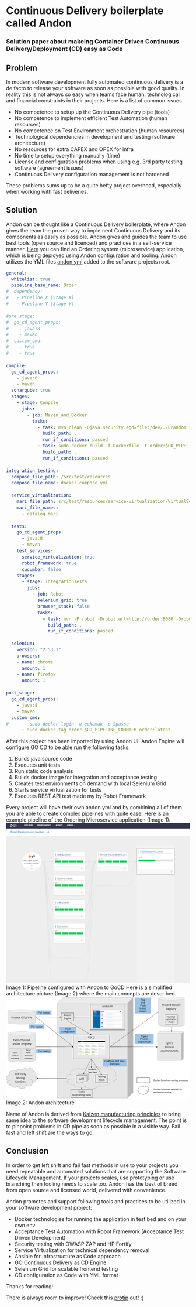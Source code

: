 # Continuous Delivery boilerplate called Andon
### Solution paper about makeing Container Driven Continuous Delivery/Deployment (CD) easy as Code

## Problem

In modern software development fully automated continuous delivery is a de facto to release your software as soon as possible with good quality. In reality this is not always so easy when teams face human, technological and financial constraints in their projects. Here is a list of common issues.

* No competence to setup up the Continuous Delivery pipe (tools) <br>
* No competence to implement efficient Test Automation (human resources) <br>
* No competence on Test Environment orchestration (human resources) <br>
* Technological dependencies in development and testing (software architecture) <br>
* No resources for extra CAPEX and OPEX for infra <br>
* No time to setup everything manually (time) <br>
* License and configuration problems when using e.g. 3rd party testing software (agreement issues) <br>
* Continuous Delivery configuration management is not hardened <br>

These problems sums up to be a quite hefty project overhead, especially when working with fast deliveries.

## Solution

Andon can be thought like a Continuous Delivery boilerplate, where Andon gives the team the proven way to implement Continuous Delivery and its components as easily as possible. Andon gives and guides the team to use best tools (open source and licenced) and practices in a self-service manner. [Here](https://github.com/tieto-devops-demos) you can find an Ordering system (microservice) application, which is being deployed using Andon configuration and tooling. Andon utilizes the YML files [andon.yml](https://github.com/tieto-devops-demos/microservice-demo-order/blob/master/andon.yml) added to the software projects root. 
```yml
general:
  whitelist: true
  pipeline_base_name: Order
#  dependency:
#   - Pipeline X [Stage X]
#   - Pipeline Y [Stage Y]

#pre_stage:
#  go_cd_agent_props:
#    - java:8
#    - maven
#  custom_cmd:
#    - true
#    - true

compile:
  go_cd_agent_props:
    - java:8
    - maven
  sonarqube: true
  stages:
    - stage: Compile
      jobs:
        - job: Maven_and_Docker
          tasks:
            - task: mvn clean -Djava.security.egd=file:/dev/./urandom install
              build_path: .
              run_if_conditions: passed
            - task: sudo docker build -f Dockerfile -t order:$GO_PIPELINE_COUNTER .
              build_path: .
              run_if_conditions: passed

integration_testing:
  compose_file_path: /src/test/resources
  compose_file_name: docker-compose.yml

  service_virtualization:
    mari_file_path: src/test/resources/service-virtualization/VirtualServices
    mari_file_names:
      - catalog.mari

  tests:
    go_cd_agent_props:
      - java:8
      - maven
    test_services:
      service_virtualization: true
      robot_framework: true
      cucumber: false
    stages:
      - stage: IntegrationTests
        jobs:
          - job: Robot
            selenium_grid: true
            browser_stack: false
            tasks:
              - task: mvn -P robot -Drobot.url=http://order:8080 -Drobot.remote_url=http://hub:4444/wd/hub -Drobot.browser=chrome install
                build_path: .
                run_if_conditions: passed

  selenium:
    version: "2.53.1"
    browsers:
    - name: chrome
      amount: 1
    - name: firefox
      amount: 1

post_stage:
  go_cd_agent_props:
    - java:8
    - maven
  custom_cmd:
#      - sudo docker login -u eekamak -p $passu
      - sudo docker tag order:$GO_PIPELINE_COUNTER order:latest
```
After this project has been imported by using Andon UI. Andon Engine will configure GO CD to be able run the following tasks:
1. Builds java source code <br>
2. Executes unit tests <br>
3. Run static code analysis <br>
4. Builds docker image for integration and acceptance testing <br>
5. Creates test environments on demand with local Selenium Grid <br>
6. Starts service virtualization for tests <br>
7. Executes REST API test made my by Robot Framework <br>


Every project will have their own andon.yml and by combining all of them you are able to create complex pipelines with quite ease. Here is an example pipeline of the Ordering Microservice application (Image 1):
![Product Deployment master](https://github.com/tieto-andon/andon/blob/master/pics/prod_deployment_master.PNG)
Image 1: Pipeline configured with Andon to GoCD
Here is a simplified architecture picture (Image 2) where the main concepts are described.
![Andon architecture](https://github.com/tieto-andon/andon/blob/master/pics/andon_overview.png)
Image 2: Andon architecture

Name of Andon is derived from [Kaizen manufacturing principles](https://en.wikipedia.org/wiki/Andon_\(manufacturing\)) to bring same idea to the software development lifecycle management. The point is to pinpoint problems in CD pipe as soon as possible in a visible way. Fail fast and left shift are the ways to go. 

## Conclusion
In order to get left shift and fail fast methods in use to your projects you need repeatable and automated solutions that are supporting the Software Lifecycle Management. If your projects scales, use prototyping or use branching then tooling needs to scale too. Andon has the best of breed from open source and licensed world, delivered with convenience. 

Andon promotes and support following tools and practices to be utilized in your software development project:
* Docker technologies for running the application in test bed and on your own env
* Acceptance Test Automation with Robot Framework (Acceptance Test Driven Development)
* Security testing with OWASP ZAP and HP Fortify
* Service Virtualization for technical dependency removal
* Ansible for Infrastructure as Code approach
* GO Continuous Delivery as CD Engine
* Selenium Grid for scalable frontend testing
* CD configuration as Code with YML format

Thanks for reading!


There is always room to improve! Check this [protip](https://www.ted.com/talks/terry_moore_how_to_tie_your_shoes?language=en) out! :)
